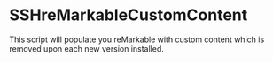 # SSHreMarkableCustomContent
This script will populate you reMarkable with custom content which is removed upon each new version installed.
